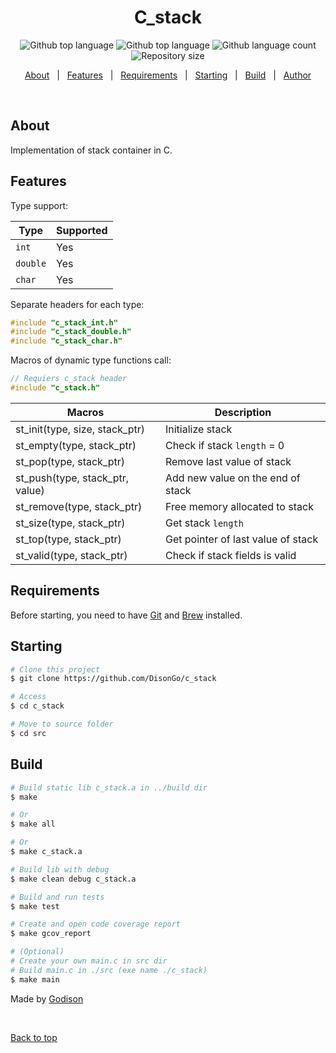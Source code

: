 <h1 align="center">C_stack</h1>

<p align="center">
  <img alt="Github top language" src="https://img.shields.io/badge/platform-macos%20%7C%20linux-green">
  <img alt="Github top language" src="https://img.shields.io/github/languages/top/DisonGo/c_stack?color=56BEB8">
  <img alt="Github language count" src="https://img.shields.io/github/languages/count/DisonGo/c_stack?color=56BEB8">
  <img alt="Repository size" src="https://img.shields.io/github/repo-size/DisonGo/c_stack?color=56BEB8">
</p>

<p align="center">
  <a href="#about">About</a> &#xa0; | &#xa0; 
  <a href="#features">Features</a> &#xa0; | &#xa0;
  <a href="#requirements">Requirements</a> &#xa0; | &#xa0;
  <a href="#starting">Starting</a> &#xa0; | &#xa0;
  <a href="#build">Build</a> &#xa0; | &#xa0;
  <a href="https://github.com/DisonGo" target="_blank">Author</a>
</p>

<br>

## About ##

Implementation of stack container in C.

## Features ##

Type support:

| Type | Supported |
| ---- | --------- |
| `int`  |     Yes   |
| `double`  |     Yes   |
| `char`  |     Yes   |

Separate headers for each type:

```c
#include "c_stack_int.h"
#include "c_stack_double.h"
#include "c_stack_char.h"
```

Macros of dynamic type functions call:

```c
// Requiers c_stack header
#include "c_stack.h"
```

| Macros | Description |
| ---- | --------- |
| st_init(type, size, stack_ptr) | Initialize stack |
| st_empty(type, stack_ptr) | Check if stack `length` = 0 |
| st_pop(type, stack_ptr) | Remove last value of stack |
| st_push(type, stack_ptr, value) | Add new value on the end of stack |
| st_remove(type, stack_ptr) | Free memory allocated to stack  |
| st_size(type, stack_ptr) | Get stack `length` |
| st_top(type, stack_ptr) | Get pointer of last value of stack |
| st_valid(type, stack_ptr) | Check if stack fields is valid |



## Requirements ##

Before starting, you need to have [Git](https://git-scm.com) and [Brew](https://brew.sh) installed.

## Starting ##

```bash
# Clone this project
$ git clone https://github.com/DisonGo/c_stack

# Access
$ cd c_stack

# Move to source folder
$ cd src
```

## Build ##
```bash
# Build static lib c_stack.a in ../build dir
$ make

# Or
$ make all

# Or
$ make c_stack.a

# Build lib with debug
$ make clean debug c_stack.a

# Build and run tests
$ make test

# Create and open code coverage report
$ make gcov_report

# (Optional)
# Create your own main.c in src dir
# Build main.c in ./src (exe name ./c_stack)
$ make main
```

Made by <a href="https://github.com/DisonGo" target="_blank">Godison</a>

&#xa0;

<a href="#top">Back to top</a>
